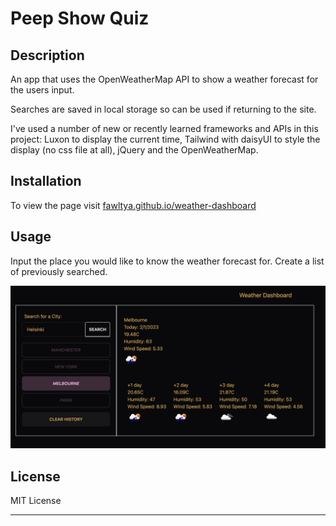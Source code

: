 # Peep Show Quiz

## Description

An app that uses the OpenWeatherMap API to show a weather forecast for the users input.

Searches are saved in local storage so can be used if returning to the site.

I've used a number of new or recently learned frameworks and APIs in this project: Luxon to display the current time, Tailwind with daisyUI to style the display (no css file at all), jQuery and the OpenWeatherMap.


## Installation

To view the page visit [fawltya.github.io/weather-dashboard](https://fawltya.github.io/weather-dashboard/)

## Usage

Input the place you would like to know the weather forecast for. Create a list of previously searched.

![Dashboard view](/images/Weather%20dashboard%20preview.png)



## License

MIT License

---
